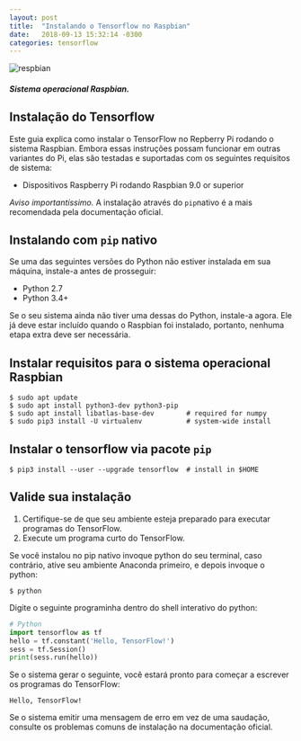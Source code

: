 ```yaml
---
layout: post
title:  "Instalando o Tensorflow no Raspbian"
date:   2018-09-13 15:32:14 -0300
categories: tensorflow
---
```

![respbian]({{"/assests/img/posts/Microsoft10.jpg"}})
##### Sistema operacional Raspbian.

## Instalação do Tensorflow

Este guia explica como instalar o TensorFlow no Repberry Pi rodando o sistema Raspbian. Embora essas instruções possam funcionar em outras variantes do Pi, elas são testadas e suportadas com os seguintes requisitos de sistema:

* Dispositivos Raspberry Pi rodando Raspbian 9.0 or superior


*Aviso importantíssimo.*
A instalação através do `pip`nativo é a mais recomendada pela documentação oficial.

## Instalando com `pip` nativo
Se uma das seguintes versões do Python não estiver instalada em sua máquina, instale-a antes de prosseguir:
* Python 2.7
* Python 3.4+

Se o seu sistema ainda não tiver uma dessas do Python, instale-a agora. Ele já deve estar incluído quando o Raspbian foi instalado, portanto, nenhuma etapa extra deve ser necessária.

## Instalar requisitos para o sistema operacional Raspbian
```
$ sudo apt update
$ sudo apt install python3-dev python3-pip
$ sudo apt install libatlas-base-dev        # required for numpy
$ sudo pip3 install -U virtualenv           # system-wide install
```

## Instalar o tensorflow via pacote `pip`
```
$ pip3 install --user --upgrade tensorflow  # install in $HOME
```

## Valide sua instalação
1. Certifique-se de que seu ambiente esteja preparado para executar programas do TensorFlow.
2. Execute um programa curto do TensorFlow.

Se você instalou no pip nativo invoque python do seu terminal, caso contrário, ative seu ambiente Anaconda primeiro, e depois invoque o python: 
```
$ python
```
Digite o seguinte programinha dentro do shell interativo do python:

```python
# Python
import tensorflow as tf
hello = tf.constant('Hello, TensorFlow!')
sess = tf.Session()
print(sess.run(hello))
```

Se o sistema gerar o seguinte, você estará pronto para começar a escrever os programas do TensorFlow:
```
Hello, TensorFlow!
```

Se o sistema emitir uma mensagem de erro em vez de uma saudação, consulte os problemas comuns de instalação na documentação oficial.



